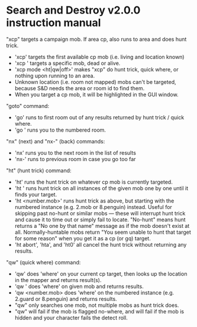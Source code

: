# Search and Destroy v2.0.0 instruction manual

"xcp" targets a campaign mob.  If area cp, also runs to area and does hunt trick. 
 - 'xcp' targets the first available cp mob (i.e. living and location known)
 - 'xcp <number>' targets a specific mob, dead or alive.
 - 'xcp mode <ht|qw|off>' makes "xcp" do hunt trick, quick where, or nothing upon running to an area.
 - Unknown location (i.e. room not mapped) mobs can't be targeted, because S&D needs the area or room id to find them.
 - When you target a cp mob, it will be highlighted in the GUI window.
​

"goto" command:
 - 'go' runs to first room out of any results returned by hunt trick / quick where.
 - 'go <number>' runs you to the numbered room.
​ 
 
"nx" (next) and "nx-" (back) commands:
 - 'nx' runs you to the next room in the list of results
 - 'nx-' runs to previous room in case you go too far
​ 
 
"ht" (hunt trick) command:
 - 'ht' runs the hunt trick on whatever cp mob is currently targeted.
 - 'ht <mob>' runs hunt trick on all instances of the given mob one by one until it finds your target.
 - 'ht <number.mob>' runs hunt trick as above, but starting with the numbered instance (e.g. 2.mob or 8.penguin) instead.  Useful for skipping past no-hunt or similar mobs — these will interrupt hunt trick and cause it to time out or simply fail to locate.  "No-hunt" means hunt returns a "No one by that name" message as if the mob doesn't exist at all.  Normally-huntable mobs return "You seem unable to hunt that target for some reason" when you get it as a cp (or gq) target.
 - 'ht abort', 'hta', and 'ht0' all cancel the hunt trick without returning any results.
​ 
 
"qw" (quick where) command:
 - 'qw' does 'where' on your current cp target, then looks up the location in the mapper and returns result(s).
 - 'qw <mob>' does 'where' on given mob and returns results.
 - 'qw <number.mob> does 'where' on the numbered instance (e.g. 2.guard or 8.penguin) and returns results.
 - "qw" only searches one mob, not multiple mobs as hunt trick does.
 - "qw" will fail if the mob is flagged no-where, and will fail if the mob is hidden and your character fails the detect roll.
​ 
  
 
 
